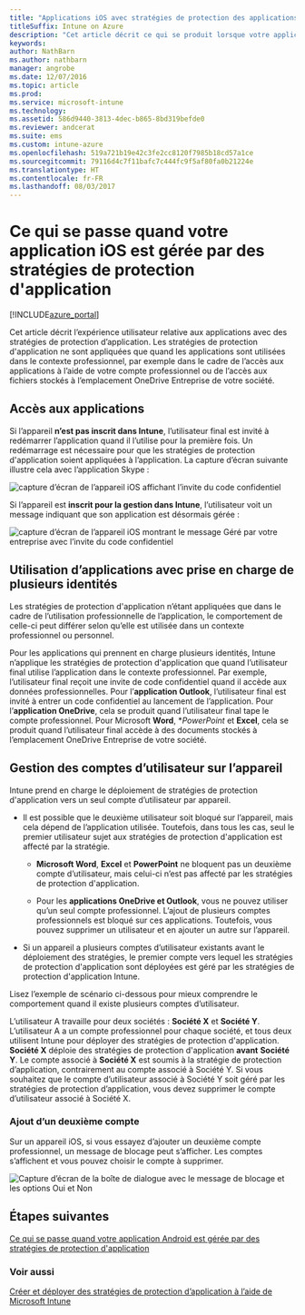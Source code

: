 ```yaml
---
title: "Applications iOS avec stratégies de protection des applications"
titleSuffix: Intune on Azure
description: "Cet article décrit ce qui se produit lorsque votre application iOS est gérée par des stratégies de protection d’application."
keywords: 
author: NathBarn
ms.author: nathbarn
manager: angrobe
ms.date: 12/07/2016
ms.topic: article
ms.prod: 
ms.service: microsoft-intune
ms.technology: 
ms.assetid: 586d9440-3813-4dec-b865-8bd319befde0
ms.reviewer: andcerat
ms.suite: ems
ms.custom: intune-azure
ms.openlocfilehash: 519a721b19e42c3fe2cc8120f7985b18cd57a1ce
ms.sourcegitcommit: 79116d4c7f11bafc7c444fc9f5af80fa0b21224e
ms.translationtype: HT
ms.contentlocale: fr-FR
ms.lasthandoff: 08/03/2017
---
```

# <a name="what-to-expect-when-your-ios-app-is-managed-by-app-protection-policies"></a>Ce qui se passe quand votre application iOS est gérée par des stratégies de protection d'application

[!INCLUDE[azure_portal](./includes/azure_portal.md)]

Cet article décrit l’expérience utilisateur relative aux applications avec des stratégies de protection d’application. Les stratégies de protection d'application ne sont appliquées que quand les applications sont utilisées dans le contexte professionnel, par exemple dans le cadre de l’accès aux applications à l’aide de votre compte professionnel ou de l’accès aux fichiers stockés à l’emplacement OneDrive Entreprise de votre société.
##  <a name="accessing-apps"></a>Accès aux applications

Si l’appareil **n’est pas inscrit dans Intune**, l’utilisateur final est invité à redémarrer l’application quand il l’utilise pour la première fois.  Un redémarrage est nécessaire pour que les stratégies de protection d'application soient appliquées à l’application. La capture d’écran suivante illustre cela avec l’application Skype :


![capture d’écran de l’appareil iOS affichant l’invite du code confidentiel](./media/ios-pin-prompt.png)

Si l’appareil est **inscrit pour la gestion dans Intune**, l’utilisateur voit un message indiquant que son application est désormais gérée :

![capture d’écran de l’appareil iOS montrant le message Géré par votre entreprise avec l’invite du code confidentiel](./media/ios-managed-devices-pin-prompt.png)

##  <a name="using-apps-with-multi-identity-support"></a>Utilisation d’applications avec prise en charge de plusieurs identités

Les stratégies de protection d'application n’étant appliquées que dans le cadre de l’utilisation professionnelle de l’application, le comportement de celle-ci peut différer selon qu’elle est utilisée dans un contexte professionnel ou personnel.  

Pour les applications qui prennent en charge plusieurs identités, Intune n’applique les stratégies de protection d'application que quand l’utilisateur final utilise l’application dans le contexte professionnel.  Par exemple, l’utilisateur final reçoit une invite de code confidentiel quand il accède aux données professionnelles.  Pour l’**application Outlook**, l’utilisateur final est invité à entrer un code confidentiel au lancement de l’application. Pour l’**application OneDrive**, cela se produit quand l’utilisateur final tape le compte professionnel.  Pour Microsoft **Word**, **PowerPoint* et **Excel**, cela se produit quand l’utilisateur final accède à des documents stockés à l’emplacement OneDrive Entreprise de votre société.
##  <a name="managing-user-accounts-on-the-device"></a>Gestion des comptes d’utilisateur sur l’appareil

Intune prend en charge le déploiement de stratégies de protection d'application vers un seul compte d’utilisateur par appareil.

* Il est possible que le deuxième utilisateur soit bloqué sur l’appareil, mais cela dépend de l’application utilisée. Toutefois, dans tous les cas, seul le premier utilisateur sujet aux stratégies de protection d'application est affecté par la stratégie.
  * **Microsoft Word**, **Excel** et **PowerPoint** ne bloquent pas un deuxième compte d’utilisateur, mais celui-ci n’est pas affecté par les stratégies de protection d'application.  

  * Pour les **applications OneDrive et Outlook**, vous ne pouvez utiliser qu’un seul compte professionnel.  L’ajout de plusieurs comptes professionnels est bloqué sur ces applications.  Toutefois, vous pouvez supprimer un utilisateur et en ajouter un autre sur l’appareil.

* Si un appareil a plusieurs comptes d’utilisateur existants avant le déploiement des stratégies, le premier compte vers lequel les stratégies de protection d'application sont déployées est géré par les stratégies de protection d'application Intune.


Lisez l’exemple de scénario ci-dessous pour mieux comprendre le comportement quand il existe plusieurs comptes d’utilisateur.

L’utilisateur A travaille pour deux sociétés : **Société X** et **Société Y**. L’utilisateur A a un compte professionnel pour chaque société, et tous deux utilisent Intune pour déployer des stratégies de protection d'application. **Société X** déploie des stratégies de protection d'application **avant** **Société Y**. Le compte associé à **Société X** est soumis à la stratégie de protection d’application, contrairement au compte associé à Société Y. Si vous souhaitez que le compte d’utilisateur associé à Société Y soit géré par les stratégies de protection d’application, vous devez supprimer le compte d’utilisateur associé à Société X.
### <a name="adding-a-second-account"></a>Ajout d’un deuxième compte

Sur un appareil iOS, si vous essayez d’ajouter un deuxième compte professionnel, un message de blocage peut s’afficher.  Les comptes s’affichent et vous pouvez choisir le compte à supprimer.

![Capture d’écran de la boîte de dialogue avec le message de blocage et les options Oui et Non](./media/ios-switch-user.PNG)

## <a name="next-steps"></a>Étapes suivantes
[Ce qui se passe quand votre application Android est gérée par des stratégies de protection d'application](app-protection-enabled-apps-android.md)
### <a name="see-also"></a>Voir aussi
[Créer et déployer des stratégies de protection d’application à l’aide de Microsoft Intune](app-protection-policies.md)
